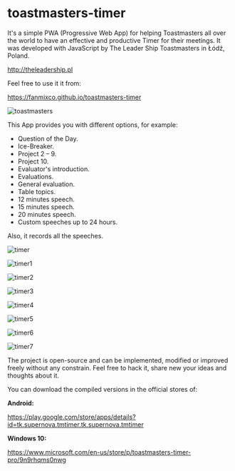 # toastmasters-timer

It's a simple PWA (Progressive Web App) for helping Toastmasters all over the world to have an effective and productive Timer for their meetings. It was developed with JavaScript by The Leader Ship Toastmasters in Łódź, Poland.

http://theleadership.pl


Feel free to use it it from:

https://fanmixco.github.io/toastmasters-timer

![toastmasters](http://dominicanewsonline.com/news/wp-content/uploads/2014/10/ToastmastersLogoColor-300x262.jpg)

This App provides you with different options, for example:
- Question of the Day.
- Ice-Breaker.
- Project 2 – 9.
- Project 10.
- Evaluator's introduction.
- Evaluations.
- General evaluation.
- Table topics.
- 12 minutes speech.
- 15 minutes speech.
- 20 minutes speech.
- Custom speeches up to 24 hours.

Also, it records all the speeches.

![timer](https://store-images.s-microsoft.com/image/apps.41272.13531949597940943.58694a5d-6296-42b1-83f7-933b36a72178.dd4cd2e3-ffb6-4480-894b-3ffca9f840db?w=1399&h=787&q=60)

![timer1](https://store-images.s-microsoft.com/image/apps.27019.13531949597940943.58694a5d-6296-42b1-83f7-933b36a72178.47b8f89d-23d9-49c2-8d3f-b98c115259e1?w=1399&h=787&q=60)

![timer2](https://store-images.s-microsoft.com/image/apps.32475.13531949597940943.58694a5d-6296-42b1-83f7-933b36a72178.63394495-8329-4081-98d0-1953956665c1?w=1399&h=787&q=60)

![timer3](https://store-images.s-microsoft.com/image/apps.48164.13531949597940943.58694a5d-6296-42b1-83f7-933b36a72178.2899e912-cbb8-49af-8d85-24fc305e60b9?w=1399&h=787&q=60)

![timer4](https://store-images.s-microsoft.com/image/apps.51674.13531949597940943.58694a5d-6296-42b1-83f7-933b36a72178.9cc88ae6-9865-4b10-996c-ff04f0a856d0?w=1399&h=787&q=60)

![timer5](https://store-images.s-microsoft.com/image/apps.64414.13531949597940943.58694a5d-6296-42b1-83f7-933b36a72178.358b6234-c102-4511-a182-328ced62be73?w=1399&h=787&q=60)

![timer6](https://store-images.s-microsoft.com/image/apps.47197.13531949597940943.58694a5d-6296-42b1-83f7-933b36a72178.199f03c0-c57e-441d-b0f4-0e7a03e07fdc?w=1399&h=787&q=60)

![timer7](https://store-images.s-microsoft.com/image/apps.10836.13531949597940943.58694a5d-6296-42b1-83f7-933b36a72178.cb00b11b-337b-4c07-9a28-914040316245?w=1399&h=787&q=60)

The project is open-source and can be implemented, modified or improved freely without any constrain. Feel free to hack it, share new your ideas and thoughts about it.

You can download the compiled versions in the official stores of:

**Android:**

https://play.google.com/store/apps/details?id=tk.supernova.tmtimer.tk.supernova.tmtimer

**Windows 10:**

https://www.microsoft.com/en-us/store/p/toastmasters-timer-pro/9n9rhqms0nwg
